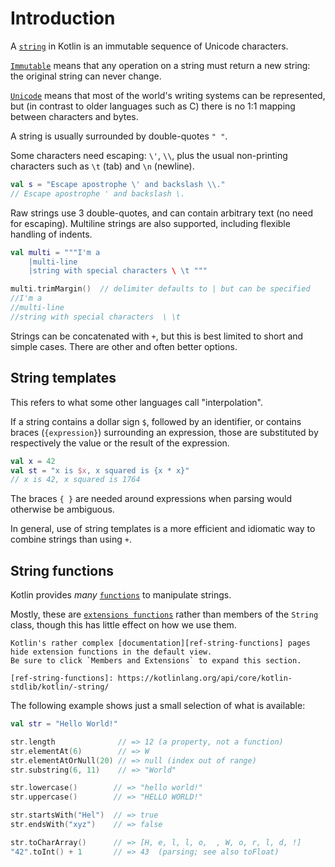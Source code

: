 # Introduction

A [`string`][ref-string] in Kotlin is an immutable sequence of Unicode characters.

[`Immutable`][wiki-immutable] means that any operation on a string must return a new string: the original string can never change.

[`Unicode`][wiki-unicode] means that most of the world's writing systems can be represented, but (in contrast to older languages such as C) there is no 1:1 mapping between characters and bytes.

A string is usually surrounded by double-quotes `" "`.

Some characters need escaping: `\'`, `\\`, plus the usual non-printing characters such as `\t` (tab) and `\n` (newline).

```kotlin
val s = "Escape apostrophe \' and backslash \\."
// Escape apostrophe ' and backslash \.
```

Raw strings use 3 double-quotes, and can contain arbitrary text (no need for escaping).
Multiline strings are also supported, including flexible handling of indents.

```kotlin
val multi = """I'm a
    |multi-line
    |string with special characters \ \t """

multi.trimMargin()  // delimiter defaults to | but can be specified
//I'm a
//multi-line
//string with special characters  \ \t 
```

Strings can be concatenated with `+`, but this is best limited to short and simple cases.
There are other and often better options.

## String templates

This refers to what some other languages call "interpolation".

If a string contains a dollar sign `$`, followed by an identifier, or contains braces (`{expression}`) surrounding an expression, those are substituted by respectively the value or the result of the expression.

```kotlin
val x = 42
val st = "x is $x, x squared is {x * x}"
// x is 42, x squared is 1764
```

The braces `{ }` are needed around expressions when parsing would otherwise be ambiguous.

In general, use of string templates is a more efficient and idiomatic way to combine strings than using `+`.

## String functions

Kotlin provides _many_ [`functions`][ref-string-functions] to manipulate strings.

Mostly, these are [`extensions functions`][ref-extensions] rather than members of the `String` class, though this has little effect on how we use them.

~~~~exercism/note
Kotlin's rather complex [documentation][ref-string-functions] pages hide extension functions in the default view.
Be sure to click `Members and Extensions` to expand this section.

[ref-string-functions]: https://kotlinlang.org/api/core/kotlin-stdlib/kotlin/-string/
~~~~

The following example shows just a small selection of what is available:

```kotlin
val str = "Hello World!"

str.length              // => 12 (a property, not a function)
str.elementAt(6)        // => W
str.elementAtOrNull(20) // => null (index out of range)
str.substring(6, 11)    // => "World"

str.lowercase()        // => "hello world!"
str.uppercase()        // => "HELLO WORLD!"

str.startsWith("Hel")  // => true
str.endsWith("xyz")    // => false

str.toCharArray()      // => [H, e, l, l, o,  , W, o, r, l, d, !]
"42".toInt() + 1       // => 43  (parsing; see also toFloat)
```


[ref-string]: https://kotlinlang.org/docs/strings.html
[wiki-immutable]: https://en.wikipedia.org/wiki/Immutable_object
[wiki-unicode]: https://en.wikipedia.org/wiki/Unicode
[ref-stringbuilder]: https://kotlinlang.org/api/core/kotlin-stdlib/kotlin.text/-string-builder/
[ref-extensions]: https://kotlinlang.org/docs/extensions.html#extensions.md
[ref-string-functions]: https://kotlinlang.org/api/core/kotlin-stdlib/kotlin/-string/
